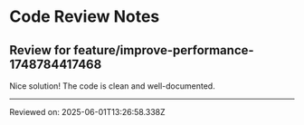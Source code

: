 # Code Review Notes

## Review for feature/improve-performance-1748784417468

Nice solution! The code is clean and well-documented.

---
Reviewed on: 2025-06-01T13:26:58.338Z